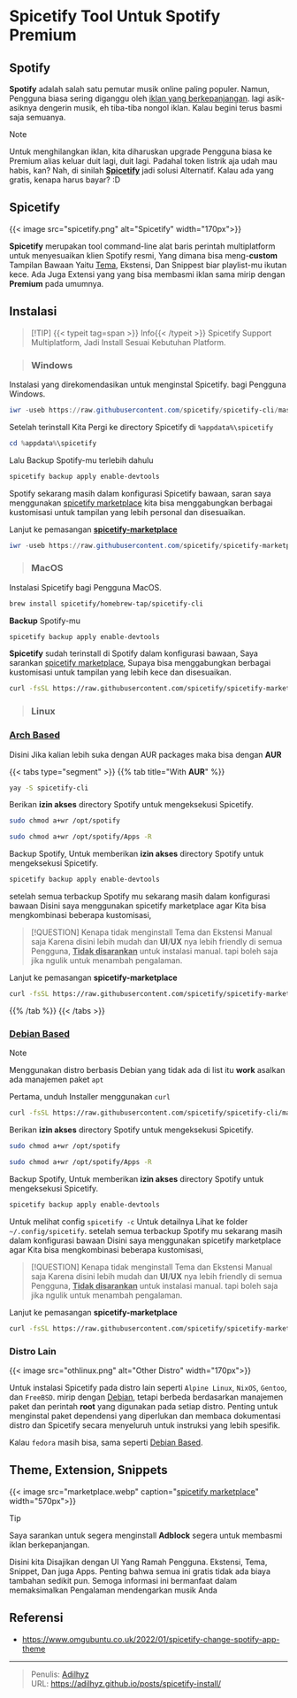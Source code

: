 # Spicetify Tool Untuk Spotify Premium


## Spotify

**Spotify** adalah salah satu pemutar musik online paling populer. Namun, Pengguna biasa sering diganggu oleh <u>iklan yang berkepanjangan</u>. lagi asik-asiknya dengerin musik, eh tiba-tiba nongol iklan. Kalau begini terus basmi saja semuanya.

<!-- {{< image src="./3961-spotify.png" alt="Spotify" >}} -->

> [!NOTE]
> Untuk menghilangkan iklan, kita diharuskan upgrade Pengguna biasa ke Premium alias keluar duit lagi, duit lagi. Padahal token listrik aja udah mau habis, kan? Nah, di sinilah [**Spicetify**](#spicetify) jadi solusi Alternatif. Kalau ada yang gratis, kenapa harus bayar? :D

## Spicetify

{{< image src="spicetify.png" alt="Spicetify" width="170px">}}

**Spicetify** merupakan tool command-line alat baris perintah multiplatform untuk menyesuaikan klien Spotify resmi, Yang dimana bisa meng-**custom** Tampilan Bawaan Yaitu [Tema](https://github.com/spicetify/spicetify-themes/blob/master/THEMES.md), Ekstensi, Dan Snippest biar playlist-mu ikutan kece. Ada Juga Extensi yang yang bisa membasmi iklan sama mirip dengan **Premium** pada umumnya.

## Instalasi

> [!TIP] {{< typeit tag=span >}} Info{{< /typeit >}}
> Spicetify Support Multiplatform, Jadi Install Sesuai Kebutuhan Platform.

> ### Windows

Instalasi yang direkomendasikan untuk menginstal Spicetify. bagi Pengguna Windows.

```powershell {title="User"}
iwr -useb https://raw.githubusercontent.com/spicetify/spicetify-cli/master/install.ps1 | iex
```

Setelah terinstall Kita Pergi ke directory Spicetify di `%appdata%\spicetify`

```powershell {title="User"}
cd %appdata%\spicetify
```

Lalu Backup Spotify-mu terlebih dahulu

```powershell {title="User"}
spicetify backup apply enable-devtools
```

Spotify sekarang masih dalam konfigurasi Spicetify bawaan, saran saya menggunakan [spicetify marketplace](https://github.com/spicetify/marketplace) kita bisa menggabungkan berbagai kustomisasi untuk tampilan yang lebih personal dan disesuaikan.

Lanjut ke pemasangan [**spicetify-marketplace**](https://github.com/spicetify/marketplace)

```powershell {title="User"}
iwr -useb https://raw.githubusercontent.com/spicetify/spicetify-marketplace/main/resources/install.ps1 | iex

```

> ### MacOS

Instalasi Spicetify bagi Pengguna MacOS.

```zsh {title="User"}
brew install spicetify/homebrew-tap/spicetify-cli
```

**Backup** Spotify-mu
```zsh {title="User"}
spicetify backup apply enable-devtools
```

**Spicetify** sudah terinstall di Spotify dalam konfigurasi bawaan, Saya sarankan [spicetify marketplace](https://github.com/spicetify/marketplace), Supaya bisa menggabungkan berbagai kustomisasi untuk tampilan yang lebih kece dan disesuaikan.

```zsh {title="User"}
curl -fsSL https://raw.githubusercontent.com/spicetify/spicetify-marketplace/main/resources/install.sh | sh
```

> ### Linux

### [Arch Based](https://wiki.archlinux.org/title/Arch-based_distributions)

Disini Jika kalian lebih suka dengan AUR packages maka bisa dengan **AUR** 

{{< tabs type="segment" >}}
{{% tab title="With **AUR**" %}}


```sh {title="Terminal"}
yay -S spicetify-cli
```

Berikan **izin akses** directory Spotify untuk mengeksekusi Spicetify.

```sh {title="Terminal"}
sudo chmod a+wr /opt/spotify

sudo chmod a+wr /opt/spotify/Apps -R
```

Backup Spotify, Untuk memberikan **izin akses** directory Spotify untuk mengeksekusi Spicetify.

```sh {title="Terminal"}
spicetify backup apply enable-devtools
```

setelah semua terbackup Spotify mu sekarang masih dalam konfigurasi bawaan Disini saya menggunakan spicetify marketplace agar Kita bisa mengkombinasi beberapa kustomisasi, 

> [!QUESTION] Kenapa tidak menginstall Tema dan Ekstensi Manual saja
> Karena disini lebih mudah dan **UI**/**UX** nya lebih friendly di semua Pengguna, <u>**Tidak disarankan**</u> untuk instalasi manual. tapi boleh saja jika ngulik untuk menambah pengalaman.

Lanjut ke pemasangan **spicetify-marketplace**
```sh
curl -fsSL https://raw.githubusercontent.com/spicetify/spicetify-marketplace/main/resources/install.sh | sh
```

{{% /tab %}}
{{< /tabs >}}

### [Debian Based](https://en.wikipedia.org/wiki/Category:Debian-based_distributions)

> [!NOTE]
> Menggunakan distro berbasis Debian yang tidak ada di list itu **work** asalkan ada manajemen paket `apt`

Pertama, unduh Installer menggunakan `curl`

```sh {title=Terminal}
curl -fsSL https://raw.githubusercontent.com/spicetify/spicetify-cli/master/install.sh | sh
```

Berikan **izin akses** directory Spotify untuk mengeksekusi Spicetify.

```sh {title=Terminal}
sudo chmod a+wr /opt/spotify

sudo chmod a+wr /opt/spotify/Apps -R
```


Backup Spotify, Untuk memberikan **izin akses** directory Spotify untuk mengeksekusi Spicetify.

```sh
spicetify backup apply enable-devtools
```

Untuk melihat config `spicetify -c` Untuk detailnya Lihat ke folder `~/.config/spicetify`. 
setelah semua terbackup Spotify mu sekarang masih dalam konfigurasi bawaan Disini saya menggunakan spicetify marketplace agar Kita bisa mengkombinasi beberapa kustomisasi, 

> [!QUESTION] Kenapa tidak menginstall Tema dan Ekstensi Manual saja
> Karena disini lebih mudah dan **UI**/**UX** nya lebih friendly di semua Pengguna, <u>**Tidak disarankan**</u> untuk instalasi manual. tapi boleh saja jika ngulik untuk menambah pengalaman.

Lanjut ke pemasangan **spicetify-marketplace**
```sh
curl -fsSL https://raw.githubusercontent.com/spicetify/spicetify-marketplace/main/resources/install.sh | sh
```

### Distro Lain
{{< image src="othlinux.png" alt="Other Distro" width="170px">}}

Untuk instalasi Spicetify pada distro lain seperti `Alpine Linux`, `NixOS`, `Gentoo`, dan `FreeBSD`. mirip dengan [Debian](#debian-based), tetapi berbeda berdasarkan manajemen paket dan perintah **root** yang digunakan pada setiap distro. Penting untuk menginstal paket dependensi yang diperlukan dan membaca dokumentasi distro dan Spicetify secara menyeluruh untuk instruksi yang lebih spesifik.

Kalau `fedora` masih bisa, sama seperti [Debian Based](#12-debian-based).

## Theme, Extension, Snippets

{{< image src="marketplace.webp" caption="[spicetify marketplace](https://github.com/spicetify/marketplace)" width="570px">}}

> [!TIP]
> Saya sarankan untuk segera menginstall **Adblock** segera untuk membasmi iklan berkepanjangan.

Disini kita Disajikan dengan UI Yang Ramah Pengguna. Ekstensi, Tema, Snippet, Dan juga Apps. Penting bahwa semua ini gratis tidak ada biaya tambahan sedikit pun. Semoga informasi ini bermanfaat dalam memaksimalkan Pengalaman mendengarkan musik Anda

## Referensi

- https://www.omgubuntu.co.uk/2022/01/spicetify-change-spotify-app-theme


---

> Penulis: [Adilhyz](https://github.com/adilhyz)  
> URL: https://adilhyz.github.io/posts/spicetify-install/  

